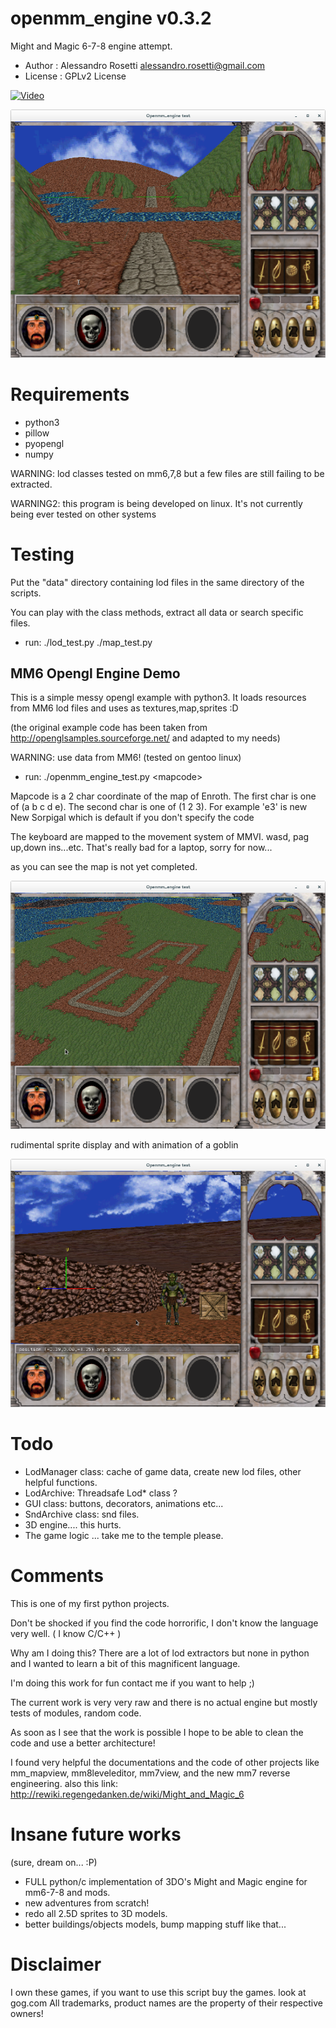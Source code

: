 openmm_engine v0.3.2
========

Might and Magic 6-7-8 engine attempt.

- Author   : Alessandro Rosetti alessandro.rosetti@gmail.com
- License  : GPLv2 License

[![Video](http://img.youtube.com/vi/w5J2rvrX_14/0.jpg)](http://www.youtube.com/watch?v=w5J2rvrX_14)

![ScreenShot](/res/screen_road_to_castle_ironfist.png)

Requirements
========

- python3
- pillow
- pyopengl
- numpy


WARNING: lod classes tested on mm6,7,8 but a few files are still failing to be extracted.

WARNING2: this program is being developed on linux. It's not currently being ever tested on other systems

Testing
========
Put the "data" directory containing lod files in the same directory of the scripts.

You can play with the class methods, extract all data or search specific files.
- run: ./lod_test.py
       ./map_test.py

MM6 Opengl Engine Demo
----------
This is a simple messy opengl example with python3. It loads resources from MM6 lod files
and uses as textures,map,sprites :D

(the original example code has been taken from http://openglsamples.sourceforge.net/ and adapted to my needs)

WARNING: use data from MM6! (tested on gentoo linux)
- run: ./openmm\_engine\_test.py \<mapcode\>

Mapcode is a 2 char coordinate of the map of Enroth.
The first char is one of (a b c d e). The second char is one of (1 2 3).
For example 'e3' is new New Sorpigal which is default if you don't specify the code

The keyboard are mapped to the movement system of MMVI. wasd, pag up,down ins...etc.
That's really bad for a laptop, sorry for now...

as you can see the map is not yet completed.

![ScreenShot](/res/new_sorpigal.png)

rudimental sprite display and with animation of a goblin

![ScreenShot](/res/screen_ui.png)

Todo 
========
- LodManager class: cache of game data, create new lod files, other helpful functions.
- LodArchive: Threadsafe Lod* class ?
- GUI class:  buttons, decorators, animations etc...
- SndArchive class: snd files.
- 3D engine.... this hurts.
- The game logic ... take me to the temple please.

Comments
========
This is one of my first python projects.

Don't be shocked if you find the code horrorific, I don't know the language very well. ( I know C/C++ )

Why am I doing this?
There are a lot of lod extractors but none in python and I wanted to learn a bit of this magnificent language.

I'm doing this work for fun contact me if you want to help ;)

The current work is very very raw and there is no actual engine but mostly tests of modules, random code.

As soon as I see that the work is possible I hope to be able to clean the code and use a better architecture!

I found very helpful the documentations and the code of other projects like mm_mapview, mm8leveleditor, mm7view, and the new mm7 reverse engineering.
also this link: http://rewiki.regengedanken.de/wiki/Might_and_Magic_6


Insane future works
========
(sure, dream on... :P)
- FULL python/c implementation of 3DO's Might and Magic engine for mm6-7-8 and mods.
- new adventures from scratch!
- redo all 2.5D sprites to 3D models.
- better buildings/objects models, bump mapping stuff like that...

Disclaimer
========
I own these games, if you want to use this script buy the games. look at gog.com
All trademarks, product names are the property of their respective owners!
